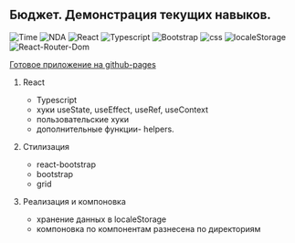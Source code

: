 ## Бюджет. Демонстрация текущих навыков.

![Time](https://img.shields.io/badge/%D1%81%D0%BE%D0%B7%D0%B4%D0%B0%D0%BD%D0%BE-%D0%B2%20%D1%81%D0%B2%D0%BE%D0%B1%D0%BE%D0%B4%D0%BD%D0%BE%D0%B5%20%D0%B2%D1%80%D0%B5%D0%BC%D1%8F-green)
![NDA](https://img.shields.io/badge/NDA-%D0%BD%D0%B5%20%D0%BD%D0%B0%D1%80%D1%83%D1%88%D0%B5%D0%BD%D0%BE-blue)
![React](https://img.shields.io/badge/react%20-%2017-orange)
![Typescript](https://img.shields.io/badge/Typescript-%D0%BF%D1%80%D0%B8%D1%81%D1%83%D1%82%D1%81%D1%82%D0%B2%D1%83%D0%B5%D1%82-lightgrey)
![Bootstrap](https://img.shields.io/badge/bootstrap-5-yellowgreen)
![css](https://img.shields.io/badge/css-grid-red)
![localeStorage](https://img.shields.io/badge/store-localeStorage-brightgreen)
![React-Router-Dom](https://img.shields.io/badge/react--router-V6-blueviolet)

[Готовое приложение на github-pages](https://realrvm.github.io/samples/)

1. React

    - Typescript
    - хуки useState, useEffect, useRef, useContext
    - пользовательcкие хуки
    - дополнительные функции- helpers.

2. Стилизация

    - react-bootstrap
    - bootstrap
    - grid

3. Реализация и компоновка

    - хранение данных в localeStorage
    - компоновка по компонентам разнесена по директориям
